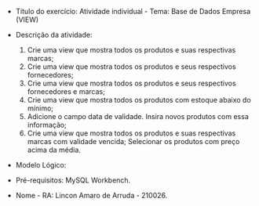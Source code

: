 - Título do exercício: 
Atividade individual - Tema: Base de Dados Empresa (VIEW) 
- Descrição da atividade: 
  1. Crie uma view que mostra todos os produtos e suas respectivas marcas;
  2. Crie uma view que mostra todos os produtos e seus respectivos fornecedores;
  3. Crie uma view que mostra todos os produtos e seus respectivos fornecedores e marcas;
  4. Crie uma view que mostra todos os produtos com estoque abaixo do mínimo;
  5. Adicione o campo data de validade. Insira novos produtos com essa informação;
  6. Crie uma view que mostra todos os produtos e suas respectivas marcas com validade vencida;
  Selecionar os produtos com preço acima da média.
- Modelo Lógico:

- Pré-requisitos:
MySQL Workbench.
- Nome - RA:
Lincon Amaro de Arruda - 210026.
